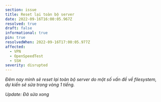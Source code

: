 ```yaml
---
section: issue
title: Reset lại toàn bộ server
date: 2022-09-16T16:00:05.967Z
resolved: true
draft: false
informational: true
pin: true
resolvedWhen: 2022-09-16T17:00:05.977Z
affected:
  - VPN
  - OpenSpeedTest
  - SSH
severity: disrupted
---
```

*Đêm nay mình sẽ reset lại toàn bộ server do một số vấn đề về filesystem, dự kiến sẽ sửa trong vòng 1 tiếng.*

*U﻿pdate: Đã sửa xong*